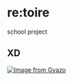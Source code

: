 # re:toire
school project

## XD
[![Image from Gyazo](https://i.gyazo.com/98561051e5d00ceee8e23e3281ccc9b0.png)](https://gyazo.com/98561051e5d00ceee8e23e3281ccc9b0)
